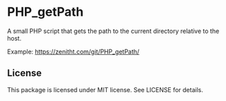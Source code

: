 # PHP_getPath
A small PHP script that gets the path to the current directory relative to the host.

Example: https://zenitht.com/git/PHP_getPath/

## License ##

This package is licensed under MIT license. See LICENSE for details.
